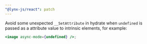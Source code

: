 ```yaml
---
"@lynx-js/react": patch
---
```


Avoid some unexpected `__SetAttribute` in hydrate when `undefined` is passed as a attribute value to intrinsic elements, for example:

```jsx
<image async-mode={undefined} />;
```
